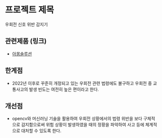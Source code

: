 프로젝트 제목
=============

우회전 신호 위반 감지기 

## 관련제품 (링크)
- [아몽솔루션](http://www.among.co.kr/ko/road/control.php)

## 한계점 
- 2022년 이후로 꾸준히 개정되고 있는 우회전 관련 법령에도 불구하고 우회전 중 교통사고의 발생 빈도는 여전히 높은 편이라고 한다.

## 개선점
- opencv와 머신러닝 기술을 활용하여 우회전 상황에서의 법령 위반을 보다 구체적으로 감지함으로써 위험 상황이 발생하였을 때의 정황을 파악하여 사고 등에 체계적으로 대처할 수 있도록 한다.